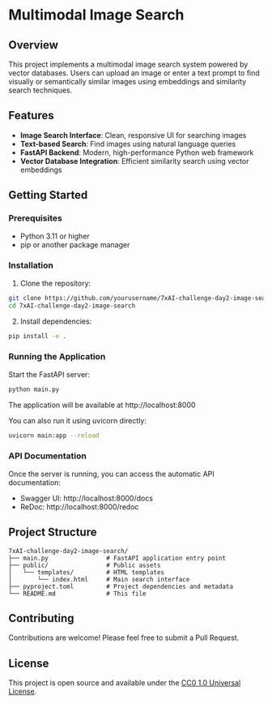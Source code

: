 # Multimodal Image Search

## Overview
This project implements a multimodal image search system powered by vector databases. Users can upload an image or enter a text prompt to find visually or semantically similar images using embeddings and similarity search techniques.

## Features
- **Image Search Interface**: Clean, responsive UI for searching images
- **Text-based Search**: Find images using natural language queries
- **FastAPI Backend**: Modern, high-performance Python web framework
- **Vector Database Integration**: Efficient similarity search using vector embeddings

## Getting Started

### Prerequisites
- Python 3.11 or higher
- pip or another package manager

### Installation

1. Clone the repository:
```bash
git clone https://github.com/yourusername/7xAI-challenge-day2-image-search.git
cd 7xAI-challenge-day2-image-search
```

2. Install dependencies:
```bash
pip install -e .
```

### Running the Application

Start the FastAPI server:
```bash
python main.py
```

The application will be available at http://localhost:8000

You can also run it using uvicorn directly:
```bash
uvicorn main:app --reload
```

### API Documentation

Once the server is running, you can access the automatic API documentation:
- Swagger UI: http://localhost:8000/docs
- ReDoc: http://localhost:8000/redoc

## Project Structure
```
7xAI-challenge-day2-image-search/
├── main.py                # FastAPI application entry point
├── public/                # Public assets
│   └── templates/         # HTML templates
│       └── index.html     # Main search interface
├── pyproject.toml         # Project dependencies and metadata
└── README.md              # This file
```

## Contributing
Contributions are welcome! Please feel free to submit a Pull Request.

## License
This project is open source and available under the [CC0 1.0 Universal License](LICENSE).
